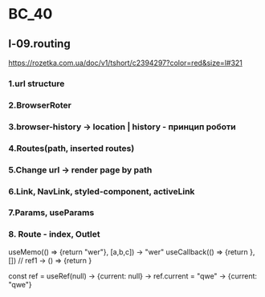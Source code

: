 # BC_40

## l-09.routing

https://rozetka.com.ua/doc/v1/tshort/c2394297?color=red&size=l#321

### 1.url structure
### 2.BrowserRoter
### 3.browser-history -> location | history - принцип роботи 
### 4.Routes(path, inserted routes)
### 5.Change url -> render page by path
### 6.Link, NavLink, styled-component, activeLink
### 7.Params, useParams
### 8. Route - index, Outlet





<!-- useEffect(() => {
    count && clg()
    // eslint-disable-next-line
}, [count]) -->

useMemo(() => {return "wer"}, [a,b,c]) -> "wer"
useCallback(() => {return }, []) // ref1 -> () => {return }

const ref = useRef(null) -> {current: null} -> ref.current = "qwe" -> {current: "qwe"} 

